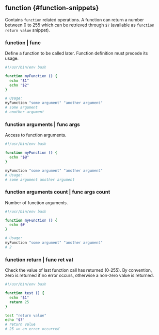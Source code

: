 ## function {#function-snippets}

Contains `function` related operations. A function can return a number between 0 to 255 which can be retrieved through `$?` (available as `function return value` snippet).

### function | func

Define a function to be called later. Function definition must precede its usage.

```bash
#!/usr/bin/env bash

function myFunction () {
  echo "$1"
  echo "$2"
}

# Usage:
myFunction "some argument" "another argument"
# some argument
# another argument
```

### function arguments | func args

Access to function arguments.

```bash
#!/usr/bin/env bash

function myFunction () {
  echo "$@"
}

myFunction "some argument" "another argument"
# Usage:
# some argument another argument
```

### function arguments count | func args count

Number of function arguments.

```bash
#!/usr/bin/env bash

function myFunction () {
  echo $#
}

# Usage:
myFunction "some argument" "another argument"
# 2
```

### function return | func ret val

Check the value of last function call has returned (0-255). By convention, zero is returned if no error occurs, otherwise a non-zero value is returned.

```bash
#!/usr/bin/env bash

function test () {
  echo "$1"
  return 25
}

test "return value"
echo "$?"
# return value
# 25 => an error occurred
```
